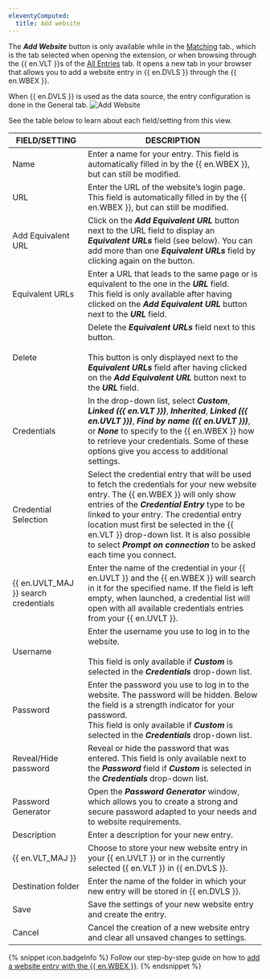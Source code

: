 ```yaml
---
eleventyComputed:
  title: Add website
---
```

The ***Add Website*** button is only available while in the [Matching](/server/workspace-browser-extension/workspace-browser-extension-user-interface/side-menu/#matching-tab) tab., which is the tab selected when opening the extension, or when browsing through the {{ en.VLT }}s of the [All Entries](/server/workspace-browser-extension/workspace-browser-extension-user-interface/side-menu/#all-entries-tab) tab. It opens a new tab in your browser that allows you to add a website entry in {{ en.DVLS }} through the {{ en.WBEX }}.

When {{ en.DVLS }} is used as the data source, the entry configuration is done in the General tab.
![Add Website](https://cdnweb.devolutions.net/docs/docs_en_server_ServerOp2049.png)

See the table below to learn about each field/setting from this view.

| FIELD/SETTING                        | DESCRIPTION                                                                           |
|--------------------------------------|---------------------------------------------------------------------------------------|
| Name                                 | Enter a name for your entry. This field is automatically filled in by the {{ en.WBEX }}, but can still be modified. |
| URL                                  | Enter the URL of the website’s login page. This field is automatically filled in by the {{ en.WBEX }}, but can still be modified. |
| Add Equivalent URL                   | Click on the ***Add Equivalent URL*** button next to the URL field to display an ***Equivalent URLs*** field (see below). You can add more than one ***Equivalent URLs*** field by clicking again on the button. |
| Equivalent URLs                      | Enter a URL that leads to the same page or is equivalent to the one in the ***URL*** field.<br>This field is only available after having clicked on the ***Add Equivalent URL*** button next to the ***URL*** field. |
| Delete                               | Delete the ***Equivalent URLs*** field next to this button.<br><br>This button is only displayed next to the ***Equivalent URLs*** field after having clicked on the ***Add Equivalent URL*** button next to the ***URL*** field. |
| Credentials                          | In the drop-down list, select ***Custom***, ***Linked ({{ en.VLT }})***, ***Inherited***, ***Linked ({{ en.UVLT }})***, ***Find by name ({{ en.UVLT }})***, or ***None*** to specify to the {{ en.WBEX }} how to retrieve your credentials. Some of these options give you access to additional settings. |
| Credential Selection                 | Select the credential entry that will be used to fetch the credentials for your new website entry. The {{ en.WBEX }} will only show entries of the ***Credential Entry*** type to be linked to your entry. The credential entry location must first be selected in the {{ en.VLT }} drop-down list. It is also possible to select ***Prompt on connection*** to be asked each time you connect. |
| {{ en.UVLT_MAJ }} search credentials | Enter the name of the credential in your {{ en.UVLT }} and the {{ en.WBEX }} will search in it for the specified name. If the field is left empty, when launched, a credential list will open with all available credentials entries from your {{ en.UVLT }}. |
| Username                             | Enter the username you use to log in to the website.<br><br>This field is only available if ***Custom*** is selected in the ***Credentials*** drop-down list. |
| Password                             | Enter the password you use to log in to the website. The password will be hidden. Below the field is a strength indicator for your password.<br>This field is only available if ***Custom*** is selected in the ***Credentials*** drop-down list. |
| Reveal/Hide password                 | Reveal or hide the password that was entered. This field is only available next to the ***Password*** field if ***Custom*** is selected in the ***Credentials*** drop-down list. |
| Password Generator                   | Open the ***Password Generator*** window, which allows you to create a strong and secure password adapted to your needs and to website requirements. |
| Description                          | Enter a description for your new entry.                                               |
| {{ en.VLT_MAJ }}                     | Choose to store your new website entry in your {{ en.UVLT }} or in the currently selected {{ en.VLT }} in {{ en.DVLS }}. |
| Destination folder                   | Enter the name of the folder in which your new entry will be stored in {{ en.DVLS }}. |
| Save                                 | Save the settings of your new website entry and create the entry.                     |
| Cancel                               | Cancel the creation of a new website entry and clear all unsaved changes to settings. |

{% snippet icon.badgeInfo %}
Follow our step-by-step guide on how to [add a website entry with the {{ en.WBEX }}](/server/workspace-browser-extension/using-workspace-browser-extension/add-website-entry-workspace-browser-extension/).
{% endsnippet %}
